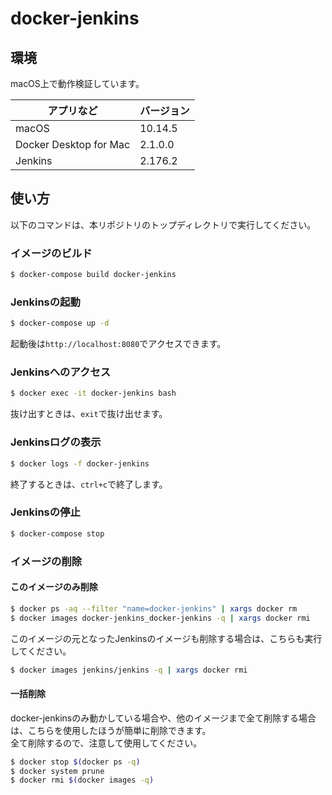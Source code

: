 # docker-jenkins

## 環境
macOS上で動作検証しています。  

|アプリなど|バージョン|
|---|---|
|macOS|10.14.5|
|Docker Desktop for Mac|2.1.0.0|
|Jenkins|2.176.2|

## 使い方
以下のコマンドは、本リポジトリのトップディレクトリで実行してください。

### イメージのビルド
```bash
$ docker-compose build docker-jenkins
```

### Jenkinsの起動
```bash
$ docker-compose up -d
```

起動後は`http://localhost:8080`でアクセスできます。

### Jenkinsへのアクセス
```bash
$ docker exec -it docker-jenkins bash
```
抜け出すときは、`exit`で抜け出せます。

### Jenkinsログの表示
```bash
$ docker logs -f docker-jenkins
```
終了するときは、`ctrl+c`で終了します。

### Jenkinsの停止
```bash
$ docker-compose stop
```

### イメージの削除
#### このイメージのみ削除
```bash
$ docker ps -aq --filter "name=docker-jenkins" | xargs docker rm
$ docker images docker-jenkins_docker-jenkins -q | xargs docker rmi
```

このイメージの元となったJenkinsのイメージも削除する場合は、こちらも実行してください。

```bash
$ docker images jenkins/jenkins -q | xargs docker rmi
```

#### 一括削除
docker-jenkinsのみ動かしている場合や、他のイメージまで全て削除する場合は、こちらを使用したほうが簡単に削除できます。  
全て削除するので、注意して使用してください。

```bash
$ docker stop $(docker ps -q)
$ docker system prune
$ docker rmi $(docker images -q)
```
